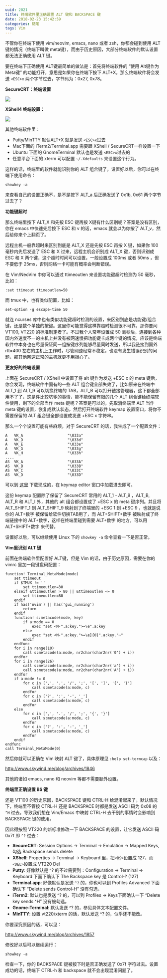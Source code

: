```yaml
---
uuid: 2021
title: 终端软件里正确设置 ALT 键和 BACKSPACE 键
date: 2018-02-23 15:42:59
categories: 随笔
tags: Vim
---
```

不管你在终端下使用 vim/neovim, emacs, nano 或者 zsh，你都会碰到使用 ALT 键的情况（终端下叫做 meta键），而由于历史原因，大部分终端软件的默认设置都无法正确使用 ALT 键。

要在终端下正确使用 ALT键最简单的做法是：首先将终端软件的 “使用 Alt键作为 Meta键” 的功能打开，意思是如果你在终端下按下 ALT+X，那么终端软件将会发送 `<ESC>x` 两个字节过去，字节码为：0x27, 0x78。

**SecureCRT：终端设置**

![](https://skywind3000.github.io/word/images/vim_altmap_2.png)

**XShell4 终端设置：**

![](https://skywind3000.github.io/word/images/vim_altmap_1.png)

其他终端软件里：

  * Putty/MinTTY 默认ALT+X 就是发送 `<ESC>x`过去
  * Mac下面的 iTerm2/Terminal.app 需要跟 XShell / SecureCRT一样设置一下
  * Ubuntu 下面的 GnomeTerminal 默认也是发送 `<ESC>x`过去的
  * 任意平台下面的 xterm 可以配置 `~/.Xdefaults` 来设置这个行为。

这样的话，终端里的软件就能识别你的 ALT 组合键了，设置好以后，你可以在终端下使用命令：

    showkey -a

来查看自己的设置正确不，是不是按下 ALT_a 后正确发送了 0x1b, 0x61 两个字节过去了？

**功能键超时**

那么终端里按下 ALT_X 和先按 ESC 键再按 X键有什么区别呢？答案是没有区别，你在 emacs 中快速先后按下 ESC 和 v 的话，emacs 就会以为你按了 ALT_v，然后给你来个上翻页了。

远程主机一般靠超时来区别到底是 ALT_X 还是先按 ESC 再按 X 键，如果你 100 毫秒内先后发送了 ESC 和 X 过来，远程主机会识别成 ALT_X 键，否则识别成 ESC 和 X 两个键，这个超时时间可以设置，一般设置成 100ms 或者 50ms ，但不要低于 25ms，否则网络一卡可能有概率会判断错误。

在 Vim/NeoVim 中你可以通过 ttimeoutlen 来设置功能键超时检测为 50 毫秒，比如：

    :set ttimeout ttimeoutlen=50

而 tmux 中，也有类似配置，比如：

    set-option -g escape-time 50

就连 ncurses 库中也有类似功能键超时检测的设置，来区别到底是功能键/组合键，还是数个单独的按键。这里你可能觉得这样靠超时检测很不可靠，那你要问 VT100, VT220 的标准制定者了。不过我个人常年设置成 50 毫秒后，连接到各种国内外速度不一的主机上并没有被网速慢把功能键卡成两个键的情况，应该是终端软件中本身也在尽量保证同一组按键序列能够尽量同时发送，所以我链接到国外 rtt=400
左右的主机上工作时，尽管网速经常不稳定，也没有发生错误识别的问题，那其他网速正常的主机就更不用担心了。

**更友好的终端设置**

上面在 SecureCRT / XShell 中设置了将 alt 键作为发送 +ESC x 的 meta 键后，你会发现，终端软件中固有的一些 ALT 组合键全部失效了，比如原来在终端中 ALT_1 到 ALT_9 可以切换终端的 TAB，ALT_B 可以打开链接管理器，这下都全部用不了了，这是件比较坑爹的事情，能不能保留有限的几个 ALT 组合键给终端软件使用，剩下的全部当作 meta
键呢？答案是可以的，先取消终端里 ALT 当作 meta 键的设置，恢复成默认状态，然后打开终端软件 keymap 设置窗口，将你不需要保留的 ALT 组合键全部设置成发送 +ESC x 字符串。

那么一个个设置可能有些麻烦，对于 SecureCRT 的话，我生成了一个配置文件：

    A   VK_A                    "\033a"
    A   VK_D                    "\033d"
    A   VK_E                    "\033e"
    A   VK_G                    "\033g"
    A   VK_H                    "\033h"
    ....
    AS  VK_A                    "\033A"
    AS  VK_B                    "\033B"
    AS  VK_C                    "\033C"
    AS  VK_D                    "\033D"

可以到 [这里](https://github.com/skywind3000/vim/blob/master/tools/conf/securecrt.key) 下载现成的，在 keymap editor 窗口中加载进去即可。

这份 keymap 配置除了保留了 SecureCRT 常用的 ALT_1 - ALT_9 ，ALT_B, ALT_R 和 ALT_I 外，其他的 alt 组合都设置成了 +ESC x 的 meta 键序列。并且将 ALT_SHIFT_1 到 ALT_SHIFT_9 映射到了终端里的 +ESC 1 到 +ESC 9 ，也就是说你的 ALT+数字 被保留给软件切换TAB用了，而
ALT+SHIFT+数字 被映射成了终端链接中的 ALT+数字，这样在终端里碰到需要 ALT+数字 的地方，可以用 ALT+SHIFT+数字 来代替。

设置好以后，可以继续使用 Linux 下的 `showkey -a` 命令查看一下是否正常。

**Vim里识别 ALT 键**

前面在终端软件里配置好 ALT键，但是 Vim 的话，由于历史原因，需要在你的 vimrc 里加一段键盘码配置：

    function! Terminal_MetaMode(mode)
        set ttimeout
        if $TMUX != ''
            set ttimeoutlen=30
        elseif &ttimeoutlen > 80 || &ttimeoutlen <= 0
            set ttimeoutlen=80
        endif
        if has('nvim') || has('gui_running')
            return
        endif
        function! s:metacode(mode, key)
            if a:mode == 0
                exec "set <M-".a:key.">=\e".a:key
            else
                exec "set <M-".a:key.">=\e]{0}".a:key."~"
            endif
        endfunc
        for i in range(10)
            call s:metacode(a:mode, nr2char(char2nr('0') + i))
        endfor
        for i in range(26)
            call s:metacode(a:mode, nr2char(char2nr('a') + i))
            call s:metacode(a:mode, nr2char(char2nr('A') + i))
        endfor
        if a:mode != 0
            for c in [',', '.', '/', ';', '[', ']', '{', '}']
                call s:metacode(a:mode, c)
            endfor
            for c in ['?', ':', '-', '_']
                call s:metacode(a:mode, c)
            endfor
        else
            for c in [',', '.', '/', ';', '{', '}']
                call s:metacode(a:mode, c)
            endfor
            for c in ['?', ':', '-', '_']
                call s:metacode(a:mode, c)
            endfor
        endif
    endfunc
    call Terminal_MetaMode(0)

然后你就可以正确在 Vim 映射 ALT 键了，具体原理见 `:help set-termcap` 以及：

<http://www.skywind.me/blog/archives/1846>

其他的诸如 emacs, nano 和 neovim 等都不需要额外设置。

**终端里正确设置 BS 键**

还是 VT100 的历史原因，BACKSPACE 键和 CTRL-H 给混淆起来了，默认情况下，终端里不管按 CTRL-H 还是 BACKSPACE 时都是发送 ASCII 码为 0x08 的 `^H` 过去。导致我们想在 Vim/Emacs 中映射 CTRL-H 去干别的事情时会影响到 BACKSPACE 键的使用。

因此得按照 VT220 的新标准修改一下 BACKSPACE 的设置，让它发送 ASCII 码 0x7f 即 `^?` 过去：

  * **SecureCRT**: Session Options -> Terminal -> Emulation -> Mapped Keys, 勾选 Backspace sends delete
  * **XShell**: Properties -> Terminal -> Keyboard 里，把`<BS>`设置成 127，而 `<DEL>`设置成 VT220 Del
  * **Putty**: 好像默认是 ^? 的不过需要到：Configuration -> Terminal -> Keyboard 下面下确认下 The Backspace key 是 Control-? (127)
  * **Terminal.app**: 好像默认是发送 `^?` 的，你也可以到 Profiles Advanced 下面确认下 “Delete sends Control-H” 没有勾选。
  * **iTerm2**: 默认也是发送 ^? 的，可以到 Profiles -> Keys下面确认一下 “Delete key sends ^H” 没有被勾选。
  * **Gnome-Terminal**: 默认发送 ^? 的，参见具体文本配置文件。
  * **MinTTY**: 设置 vt220/xterm 的话，默认发送 ^? 的，似乎还不能改。

你要深究原因的话，可以见：

<http://www.skywind.me/blog/archives/1857>

修改好以后可以继续运行：

    showkey -a

检查一下，你的 BACKSPACE 键被按下时是否正确发送了 0x7f 字符过去。设置成功的话，终端下 CTRL-h 和 backspace 就不会出现混淆问题了。

